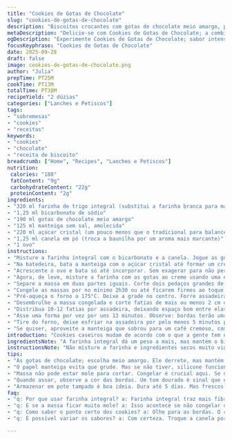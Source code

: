 ```yaml
---
title: "Cookies de Gotas de Chocolate"
slug: "cookies-de-gotas-de-chocolate"
description: "Biscoitos crocantes com gotas de chocolate meio amargo, preparados com um toque de canela para intensificar o sabor e farinha integral para uma textura mais rústica. Massa congelada para facilitar o corte e garantir biscoitos com bordas firmes e centro macio."
metaDescription: "Delicie-se com Cookies de Gotas de Chocolate; a combinação perfeita de textura crocante e centro macio com o toque da canela."
ogDescription: "Experimente Cookies de Gotas de Chocolate; sabor intenso e texturas irresistíveis que agradam a todos os paladares."
focusKeyphrase: "Cookies de Gotas de Chocolate"
date: 2025-09-28
draft: false
image: cookies-de-gotas-de-chocolate.png
author: "Julia"
prepTime: PT25M
cookTime: PT13M
totalTime: PT38M
recipeYield: "2 dúzias"
categories: ["Lanches e Petiscos"]
tags:
- "sobremesas"
- "cookies"
- "receitas"
keywords:
- "cookies"
- "chocolate"
- "receita de biscoito"
breadcrumb: ["Home", "Recipes", "Lanches e Petiscos"]
nutrition: 
 calories: "180"
 fatContent: "9g"
 carbohydrateContent: "22g"
 proteinContent: "2g"
ingredients:
- "320 ml farinha de trigo integral (substitui a farinha branca para mais fibras)"
- "1,25 ml bicarbonato de sódio"
- "190 ml gotas de chocolate meio amargo"
- "125 ml manteiga sem sal, amolecida"
- "220 ml açúcar cristal (um pouco menos que o tradicional para balancear o sabor)"
- "1,25 ml canela em pó (troca a baunilha por um aroma mais marcante)"
- "1 ovo"
instructions:
- "Misture a farinha integral com o bicarbonato e a canela. Jogue as gotas de chocolate no meio, mexa um pouco só para distribuir. Reserve."
- "Na batedeira, bata a manteiga com o açúcar cristal até formar um creme claro e fofo, uns 3 minutos. O segredo: deixa o creme aerado, garante biscoitos macios por dentro e crocantes nas bordas."
- "Acrescente o ovo e bata só até incorporar. Sem exagerar para não perder a leveza da massa."
- "Agora, de leve, misture a farinha com as gotas ao creme usando uma espátula ou colher de pau. Não bata muito para não ativar o glúten e endurecer o biscoito."
- "Separe a massa em duas partes iguais. Corte dois pedaços grandes de papel manteiga, cerca de 40 cm cada. Coloque cada porção no centro e enrole formando cilindros de uns 4 cm de diâmetro. Use o papel para ajudar a moldar e enrole as pontas como bala, assim ostras mantém a forma."
- "Congele as massas por no mínimo 2h30 ou até ficarem firmes ao toque. Esse frio intenso evita que os cookies se espalhem demais no forno, mantendo o centro macio e superfícies crocantes."
- "Pré-aqueça o forno a 175°C. Deixe a grade no centro. Forre assadeiras com papel manteiga ou tapetes de silicone, evita que grude e facilita o manuseio."
- "Desembrulhe a massa congelada e corte fatias de mais ou menos 2 cm de espessura. Nada de cortar massa mole, senão deformam."
- "Distribua 10-12 fatias por assadeira, deixando espaço bom entre elas para expandir. Se estiverem muito juntas, grudam e o biscoito perde o formato."
- "Asse uma forma por vez por uns 13 minutos. Observe: bordas terão uma leve cor dourada, centro firme mas ainda macio ao toque. Cheire o aroma da canela com chocolate, sinal que está quase no ponto."
- "Tire do forno, deixe esfriar na assadeira por pelo menos 5 minutos para firmar. Retire com espátula e leve para grade. Esfriando o calor continua cozinhando sutilmente, isso evita cookies secos."
- "Se quiser, aproveite a manteiga que sobrou para um café cremoso, combinam demais. Conserva em pote tampado, dura até 5 dias – ou desaparece rapidinho dependendo dos convidados."
introduction: "Cookies caseiros mudam de acordo com o que a gente tem na cozinha e o que o paladar pede. A troca da farinha branca pela integral traz uma textura mais rústica, o toque de canela vira assinatura doce diferente, fugindo do comum. Congelar a massa enrolada antes de cortar garante biscoitos com cantos firmes e centro que derrete, ideal para devorar com café ou chá. Ao longo dos anos cozinhando, aprendi que textura vem do tempo na massa, não só da receita. Experimentar a massa no frio do congelador virou truque que nunca abandono. Essa receita acumula releituras - cada uma com detalhes e cheiros novos. Se liga nas dicas e no modo de reconhecer o ponto, que truques fáceis fazem toda a diferença."
ingredientsNote: "A farinha integral dá um peso a mais, mas mantém o biscoito saudável sem perder a crocância se não exagerar na massa. Se não tiver farinha integral, troque por farinha branca, mas adicione uma colher de sopa de aveia em flocos finos para textura diferente. Use manteiga sem sal para controlar o sal, mas manteiga com sal pode rolar se diminuir o açúcar em 1 colher. No lugar da canela, baunilha é mais tradicional, mas canela cria aroma que invade a casa de forma diferente. O açúcar cristal traz crocância, açúcar mascavo deixaria mais úmido e caramelizado. Gotas de chocolate meio amargo são mais firmes no forno, tente trocar por chocolate ao leite para biscoitos docinhos, mas cuidado com o derretido que pode desmanchar a forma. Congelar a massa enrolada evita a bagunça, além de facilitar na hora de cortar fatias iguais. Papel manteiga é melhor opção para não grudar, mas tapete de silicone funciona bem em forno forte."
instructionsNote: "Não misture a farinha e ingredientes secos muito vigorosamente depois que a manteiga, ovo e açúcar já estiverem batidos. Esse passo é onde o glúten ativa e pode deixar o biscoito duro. Usar a espátula com calma garante textura mais leve. Congelar por tempo insuficiente vai resultar em fatias deformadas e espalhadas demais no forno, porque a manteiga descongela rápido e faz a massa escorrer. Não corte fatias antes de congelar, visualmente fica tudo bagunçado e não assam direito. Ao assar, observe cor das bordas; dourar é sinal de pontos certos — o cheiro de canela e chocolate indica que o açúcar caramelizou justo na medida. Cada forno é diferente, fique de olho após 10 minutos para evitar biscoitos queimados ou crus. Deixar os biscoitos esfriarem na assadeira evita que quebrem ao retirar quente. O cruzamento de temperatura entre quente e frio firma o biscoito interna e externamente. Conservados em pote com tampa, mantém textura por alguns dias, mas ganhos sensoriais de frescor caem rápido – perfeito para comer fresco mesmo."
tips:
- "As gotas de chocolate; escolha meio amargo. Ele derrete, mas mantém a forma. Se quiser, troque por chocolate ao leite. Pode ficar mais doce, cuidado."
- "O papel manteiga evita que grude. Mas se não tiver, silicone funciona. Fique de olho nos biscoitos. 13 minutos é o tempo médio, mas cada forno é único."
- "Massa não pode estar mole para cortar. Congelar é crucial aqui. Se não, eles deformam. Corta antes, e o resultado é bagunçado. O segredo é o tempo no congelador."
- "Quando assar, observe a cor das bordas. Um tom dourado é sinal que estão prontos. Cheiro de canela é bom indicativo. Se não for suficiente, vai ao gosto."
- "Armazenar em pote tampado é boa ideia. Dura até 5 dias. Mas frescos são melhores. A textura muda rápido se deixar aberto. Fica murcha se não cuidar."
faq:
- "q: Por que usar farinha integral? a: Farinha integral traz mais fibras e um sabor diferente. Prefira. Se não tiver, use farinha branca. Adicione aveia."
- "q: E se a massa ficar muito mole? a: Isso acontece se não congelar o suficiente. Cheque a textura. Se estiver muito molenga, mais tempo no congelador é a solução."
- "q: Como saber o ponto certo dos cookies? a: Olhe para as bordas. O cheiro é importante também. Um aroma intenso é sinal de que o açúcar caramelizou na medida certa."
- "q: É possível variar os sabores? a: Com certeza. Troque a canela por baunilha, mas fica diferente. Use outros chocolates. Ajuste o açúcar se precisar de mais ou menos doçura."

---
```

